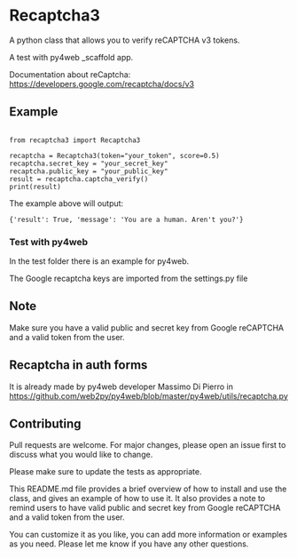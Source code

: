 # Recaptcha3

A python class that allows you to verify reCAPTCHA v3 tokens.

A test with py4web \_scaffold app.

Documentation about reCaptcha: https://developers.google.com/recaptcha/docs/v3

## Example

```python3

from recaptcha3 import Recaptcha3

recaptcha = Recaptcha3(token="your_token", score=0.5)
recaptcha.secret_key = "your_secret_key"
recaptcha.public_key = "your_public_key"
result = recaptcha.captcha_verify()
print(result)
```

The example above will output:

`{'result': True, 'message': 'You are a human. Aren't you?'}`

### Test with py4web

In the test folder there is an example for py4web.

The Google recaptcha keys are imported from the settings.py file

## Note

Make sure you have a valid public and secret key from Google reCAPTCHA and a valid token from the user.

## Recaptcha in auth forms

It is already made by py4web developer Massimo Di Pierro in https://github.com/web2py/py4web/blob/master/py4web/utils/recaptcha.py

## Contributing

Pull requests are welcome. For major changes, please open an issue first to discuss what you would like to change.

Please make sure to update the tests as appropriate.

This README.md file provides a brief overview of how to install and use the class, and gives an example of how to use it. It also provides a note to remind users to have valid public and secret key from Google reCAPTCHA and a valid token from the user.

You can customize it as you like, you can add more information or examples as you need.
Please let me know if you have any other questions.
